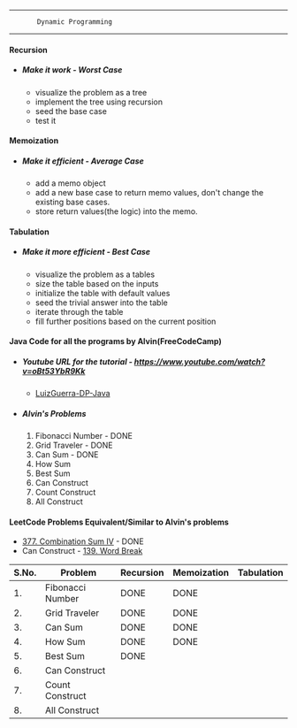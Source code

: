 ***
           Dynamic Programming
***
#### Recursion
* ##### Make it work - Worst Case
    - visualize the problem as a tree
    - implement the tree using recursion
    - seed the base case
    - test it
    
#### Memoization
* ##### Make it efficient - Average Case
    - add a memo object
    - add a new base case to return memo values, don't change the existing base cases.
    - store return values(the logic) into the memo.
    
#### Tabulation
* ##### Make it more efficient - Best Case
    - visualize the problem as a tables
    - size the table based on the inputs
    - initialize the table with default values
    - seed the trivial answer into the table
    - iterate through the table
    - fill further positions based on the current position
    
#### Java Code for all the programs by Alvin(FreeCodeCamp)
* ##### Youtube URL for the tutorial - https://www.youtube.com/watch?v=oBt53YbR9Kk
    - [LuizGuerra-DP-Java](https://github.com/LuizGuerra/Dynamic-Programming/blob/main/Java/src/Sum.java)
* #####  Alvin's Problems
    1. Fibonacci Number - DONE
    2. Grid Traveler - DONE
    3. Can Sum - DONE
    4. How Sum
    5. Best Sum
    6. Can Construct
    7. Count Construct
    8. All Construct
#### LeetCode Problems Equivalent/Similar to Alvin's problems
* [377. Combination Sum IV](https://leetcode.com/problems/combination-sum-iv/) - DONE
* Can Construct - [139. Word Break](https://leetcode.com/problems/word-break/)

| S.No. | Problem          | Recursion | Memoization | Tabulation |
|-------|------------------|-----------|-------------|------------|
| 1.    | Fibonacci Number | DONE      | DONE        |            |
| 2.    | Grid Traveler    | DONE      | DONE        |            |
| 3.    | Can Sum          | DONE      |   DONE          |            |
| 4.    | How Sum          | DONE      |     DONE        |            |
| 5.    | Best Sum         | DONE     |             |            |
| 6.    | Can Construct             |           |             |            |
| 7.    | Count Construct             |           |             |            |
| 8.    | All Construct             |           |             |            |